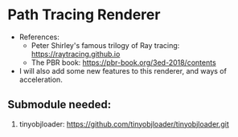 # Path Tracing Renderer
* References:
    * Peter Shirley's famous trilogy of Ray tracing: https://raytracing.github.io
    * The PBR book: https://pbr-book.org/3ed-2018/contents
* I will also add some new features to this renderer, and ways of acceleration.

## Submodule needed:
1. tinyobjloader: https://github.com/tinyobjloader/tinyobjloader.git